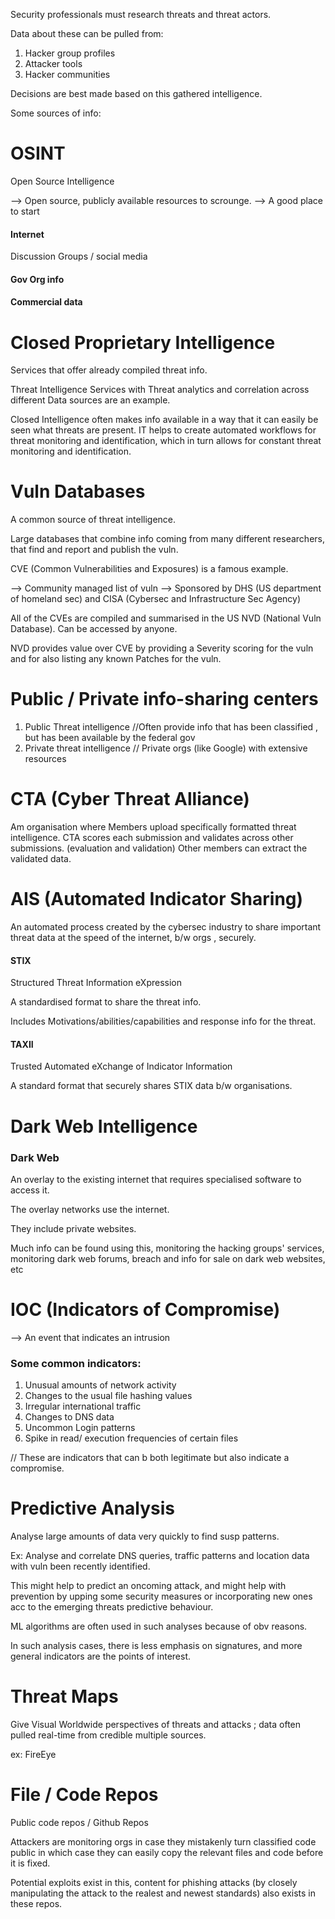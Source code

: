 
Security professionals must research threats and threat actors.

Data about these can be pulled from:
1. Hacker group profiles
2. Attacker tools
3. Hacker communities

Decisions are best made based on this gathered intelligence. 

Some sources of info:

# OSINT

Open Source Intelligence

--> Open source, publicly available resources to scrounge. 
--> A good place to start

#### Internet
Discussion Groups / social media 
#### Gov Org info

#### Commercial data


# Closed Proprietary Intelligence

Services that offer already compiled threat info.

Threat Intelligence Services with Threat analytics and correlation across different Data sources are an example.

Closed Intelligence often makes info available in a way that it can easily be seen what threats are present. IT helps to create automated workflows for threat monitoring and identification, which in turn allows for constant threat monitoring and identification.


# Vuln Databases

A common source of threat intelligence.

Large databases that combine info coming from many different researchers, that find and report and publish the vuln.

CVE (Common Vulnerabilities and Exposures) is a famous example.

--> Community managed list of vuln
--> Sponsored by DHS (US department of homeland sec) and CISA (Cybersec and Infrastructure Sec Agency)

All of the CVEs are compiled and summarised in the US NVD (National Vuln Database). Can be accessed by anyone.

NVD provides value over CVE by providing a Severity scoring for the vuln and for also listing any known Patches for the vuln. 



# Public / Private info-sharing centers

1. Public Threat intelligence //Often provide info that has been classified , but has been available by the federal gov
2. Private threat intelligence // Private orgs (like Google) with extensive resources


# CTA (Cyber Threat Alliance)

Am organisation where Members upload specifically formatted threat intelligence.
CTA scores each submission and validates across other submissions. (evaluation and validation)
Other members can extract the validated data. 

# AIS (Automated Indicator Sharing)

An automated process created by the cybersec industry to share important threat data at the speed of the internet, b/w orgs , securely.

#### STIX 
Structured Threat Information eXpression 

A standardised format to share the threat info.

Includes Motivations/abilities/capabilities and response info for the threat.


#### TAXII 
Trusted Automated eXchange of Indicator Information

A standard format that securely shares STIX data b/w organisations.

# Dark Web Intelligence


### Dark Web

An overlay to the existing internet that requires specialised software to access it.

The overlay networks use the internet.

They include private websites.

Much info can be found using this, monitoring the hacking groups' services, monitoring dark web forums, breach and info for sale on dark web websites, etc

# IOC (Indicators of Compromise)

--> An event that indicates an intrusion

### Some common indicators:

1. Unusual amounts of network activity
2. Changes to the usual file hashing values
3. Irregular international traffic
4. Changes to DNS data
5. Uncommon Login patterns
6. Spike in read/ execution frequencies of certain files

// These are indicators that can b both legitimate but also indicate a compromise.

# Predictive Analysis

Analyse large amounts of data very quickly to find susp patterns.

Ex:
Analyse and correlate DNS queries, traffic patterns and location data with vuln been recently identified. 

This might help to predict an oncoming attack, and might help with prevention by upping some security measures or incorporating new ones acc to the emerging threats predictive behaviour.

ML algorithms are often used in such analyses because of obv reasons.

In such analysis cases, there is less emphasis on signatures, and more general indicators are the points of interest.
# Threat Maps

Give Visual Worldwide perspectives of threats and attacks ; data often pulled real-time from credible multiple sources.

ex: FireEye

# File / Code Repos

Public code repos / Github Repos

Attackers are monitoring orgs in case they mistakenly turn classified code public in which case they can easily copy the relevant files and code before it is fixed.

Potential exploits exist in this, content for phishing attacks (by closely manipulating the attack to the realest and newest standards) also exists in these repos.











